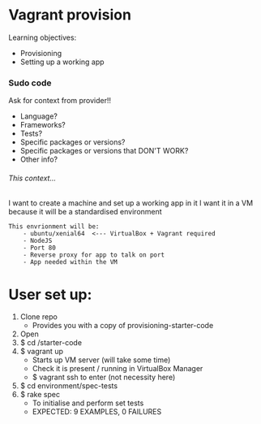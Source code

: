 # Vagrant provision

Learning objectives:
- Provisioning
- Setting up a working app

### Sudo code

Ask for context from provider!!
- Language?
- Frameworks?
- Tests?
- Specific packages or versions?
- Specific packages or versions that DON'T WORK?
- Other info?

###### This context... ######
I want to create a machine and set up a working app in it
I want it in a VM because it will be a standardised environment



	This envrionment will be:
		- ubuntu/xenial64  <--- VirtualBox + Vagrant required
		- NodeJS
		- Port 80
		- Reverse proxy for app to talk on port
		- App needed within the VM

# User set up:

1) Clone repo
	- Provides you with a copy of provisioning-starter-code
2) Open <git bash>
3) $ cd /starter-code
4) $ vagrant up
	- Starts up VM server (will take some time)
	- Check it is present / running in VirtualBox Manager
	- $ vagrant ssh to enter (not necessity here)
5) $ cd environment/spec-tests
6) $ rake spec
	- To initialise and perform set tests
	- EXPECTED: 9 EXAMPLES, 0 FAILURES